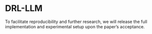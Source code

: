 # DRL-LLM

To facilitate reproducibility and further research, we will release the full implementation and experimental setup upon the paper’s acceptance.
